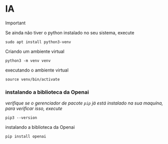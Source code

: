 # IA

> [!IMPORTANT]
> Se ainda não tiver o python instalado no seu sistema, execute
>```
>sudo apt install python3-venv
>```
Criando um ambiente virtual
```
python3 -m venv venv
```
executando o ambiente virtual
```
source venv/bin/activate
```
### instalando a biblioteca da Openai 
*verifique se o gerenciador de pacote `pip` já está instalado na sua maquína, para verificar isso, execute*
```
pip3 --version
```
instalando a biblioteca da Openai 
```
pip install openai
```
